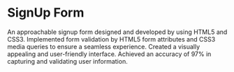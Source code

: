 # SignUp Form

An approachable signup form designed and developed by using HTML5 and CSS3.
Implemented form validation by HTML5 form attributes and CSS3 media queries to ensure a seamless experience.
Created a visually appealing and user-friendly interface. Achieved an accuracy of 97% in capturing and validating 
user information.
